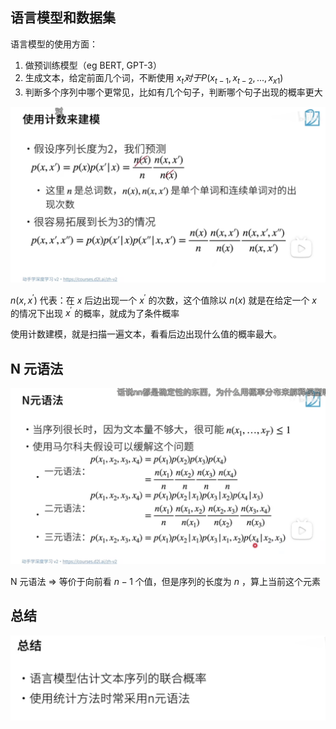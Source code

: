 ## 语言模型和数据集

语言模型的使用方面：

1. 做预训练模型（eg BERT, GPT-3）
2. 生成文本，给定前面几个词，不断使用 $x_{t} 对于 P(x_{t-1}, x_{t-2}, ..., x_{x1})$
3. 判断多个序列中哪个更常见，比如有几个句子，判断哪个句子出现的概率更大

![](03-Language-Model-and-Datasets.assets/image-20221022145034035.png)

$n(x, x^{'})$ 代表：在 $x$ 后边出现一个 $x^{'}$ 的次数，这个值除以 $n(x)$ 就是在给定一个 $x$ 的情况下出现 $x^{'}$ 的概率，就成为了条件概率 

使用计数建模，就是扫描一遍文本，看看后边出现什么值的概率最大。



## N 元语法

![](03-Language-Model-and-Datasets.assets/image-20221024195419448.png)

N 元语法 => 等价于向前看 $n-1$ 个值，但是序列的长度为 $n$ ，算上当前这个元素



## 总结

![](03-Language-Model-and-Datasets.assets/image-20221024200232560.png)